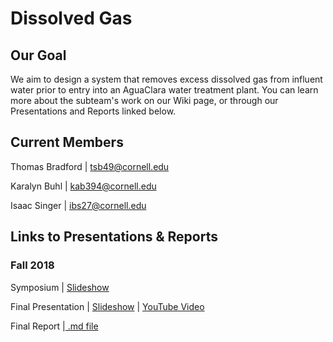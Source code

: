 # Dissolved Gas

## Our Goal
We aim to design a system that removes excess dissolved gas from influent water prior to entry into an AguaClara water treatment plant. You can learn more about the subteam's work on our Wiki page, or through our Presentations and Reports linked below. 

## Current Members 
Thomas Bradford | tsb49@cornell.edu

Karalyn Buhl | kab394@cornell.edu

Isaac Singer | ibs27@cornell.edu

## Links to Presentations & Reports
### Fall 2018 
Symposium | [Slideshow](https://docs.google.com/presentation/d/1oqcSOdyO4JxgfkK_X3Jw-1Bu3BXFlAgRmeZfy4X1oRU/edit?usp=sharing)

Final Presentation | [Slideshow](https://docs.google.com/presentation/d/15AX9xSX_VZXdsxB2yab1bab3Xx3Wnr3A-YHmP6xZCP8/edit#slide=id.g4826752e6e_0_5) | [YouTube Video](https://www.youtube.com/watch?v=6RM38dYTEgE&index=11&list=PLhsGtpY8ipdZTn2HPI6C2uH44ADmc0Ra6&t=0s)

Final Report |[ .md file](https://github.com/AguaClara/Dissolved-Gas/blob/master/Research%20Reports/Final_Report.md)
